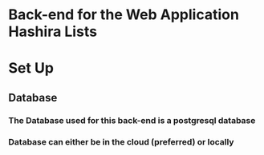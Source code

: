# Back-end for the Web Application Hashira Lists


# Set Up
## Database
### The Database used for this back-end is a postgresql database
### Database can either be in the cloud (preferred) or locally
